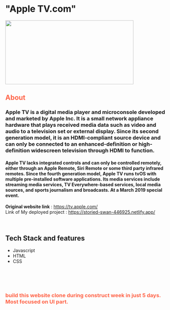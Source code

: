 <h1> "Apple TV.com"  </h1>
<img src="https://storied-swan-446925.netlify.app/images/Capture.PNG" width="400" height="200">

<h2 style="color:Tomato;">About</h2>

<h3 >Apple TV is a digital media player and microconsole developed and marketed by Apple Inc. It is a small network appliance hardware that plays received media data such as video and audio to a television set or external display. Since its second generation model, it is an HDMI-compliant source device and can only be connected to an enhanced-definition or high-definition widescreen television through HDMI to function.</h3>
<h4 >Apple TV lacks integrated controls and can only be controlled remotely, either through an Apple Remote, Siri Remote or some third party infrared remotes. Since the fourth generation model, Apple TV runs tvOS with multiple pre-installed software applications. Its media services include streaming media services, TV Everywhere-based services, local media sources, and sports journalism and broadcasts. At a March 2019 special event.</h4>



**Original website link** :  https://tv.apple.com/
 <br/>
 Link of My deployed project :  https://storied-swan-446925.netlify.app/
 
 <br/>
 
 
## Tech Stack and features
- Javascript
- HTML
- CSS



<br/><br/><br/>

<h3 style="color:Tomato;">
    build this website clone during construct week in just 5 days. 
    Most focused on UI part.
</h3>
<br/> <br/>
